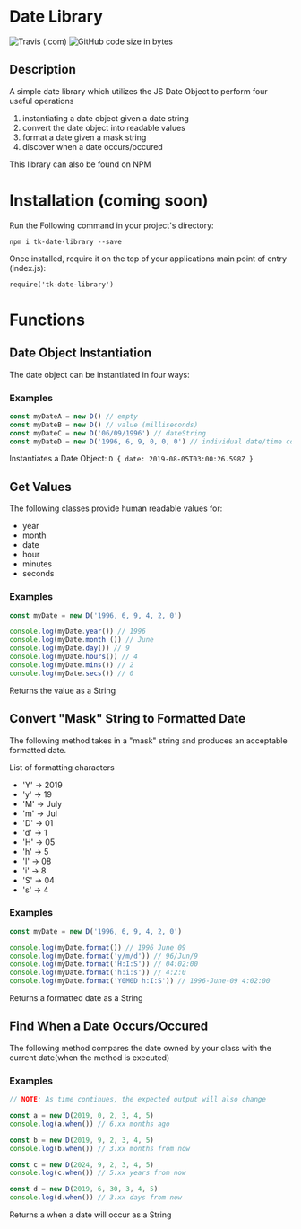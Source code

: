 # Date Library
![Travis (.com)](https://img.shields.io/travis/com/daisukiyo/js-date-library)
![GitHub code size in bytes](https://img.shields.io/github/languages/code-size/daisukiyo/js-date-library)
## Description

A simple date library which utilizes the JS Date Object to perform four useful operations

1. instantiating a date object given a date string
2. convert the date object into readable values
3. format a date given a mask string
4. discover when a date occurs/occured

This library can also be found on NPM

# Installation (coming soon)

Run the Following command in your project's directory:
```
npm i tk-date-library --save
```
Once installed, require it on the top of your applications main point of entry (index.js):
```
require('tk-date-library')
```

# Functions

## Date Object Instantiation

The date object can be instantiated in four ways:

### Examples

```javascript
const myDateA = new D() // empty
const myDateB = new D() // value (milliseconds)
const myDateC = new D('06/09/1996') // dateString
const myDateD = new D('1996, 6, 9, 0, 0, 0') // individual date/time components
```

Instantiates a Date Object: ```D { date: 2019-08-05T03:00:26.598Z }```

## Get Values

The following classes provide human readable values for:
- year
- month
- date
- hour
- minutes
- seconds

### Examples

```javascript
const myDate = new D('1996, 6, 9, 4, 2, 0')

console.log(myDate.year()) // 1996
console.log(myDate.month ()) // June
console.log(myDate.day()) // 9
console.log(myDate.hours()) // 4
console.log(myDate.mins()) // 2
console.log(myDate.secs()) // 0

```
Returns the value as a String

## Convert "Mask" String to Formatted Date

The following method takes in a "mask" string and produces an acceptable formatted date.

List of formatting characters
- 'Y' -> 2019
- 'y' -> 19
- 'M' -> July
- 'm' -> Jul
- 'D' -> 01
- 'd' -> 1
- 'H' -> 05
- 'h' -> 5
- 'I' -> 08
- 'i' -> 8
- 'S' -> 04
- 's' -> 4

### Examples

```javascript
const myDate = new D('1996, 6, 9, 4, 2, 0')

console.log(myDate.format()) // 1996 June 09
console.log(myDate.format('y/m/d')) // 96/Jun/9
console.log(myDate.format('H:I:S')) // 04:02:00
console.log(myDate.format('h:i:s')) // 4:2:0
console.log(myDate.format('Y0M0D h:I:S')) // 1996-June-09 4:02:00

```
Returns a formatted date as a String

## Find When a Date Occurs/Occured

The following method compares the date owned by your class with the current date(when the method is executed)

### Examples

```javascript
// NOTE: As time continues, the expected output will also change

const a = new D(2019, 0, 2, 3, 4, 5)
console.log(a.when()) // 6.xx months ago

const b = new D(2019, 9, 2, 3, 4, 5)
console.log(b.when()) // 3.xx months from now

const c = new D(2024, 9, 2, 3, 4, 5)
console.log(c.when()) // 5.xx years from now

const d = new D(2019, 6, 30, 3, 4, 5)
console.log(d.when()) // 3.xx days from now
```
Returns a when a date will occur as a String



